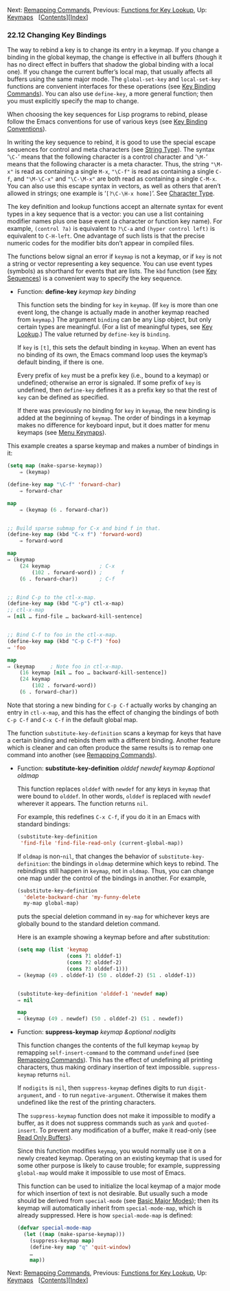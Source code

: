 

Next: [Remapping Commands](Remapping-Commands.html), Previous: [Functions for Key Lookup](Functions-for-Key-Lookup.html), Up: [Keymaps](Keymaps.html)   \[[Contents](index.html#SEC_Contents "Table of contents")]\[[Index](Index.html "Index")]

### 22.12 Changing Key Bindings

The way to rebind a key is to change its entry in a keymap. If you change a binding in the global keymap, the change is effective in all buffers (though it has no direct effect in buffers that shadow the global binding with a local one). If you change the current buffer’s local map, that usually affects all buffers using the same major mode. The `global-set-key` and `local-set-key` functions are convenient interfaces for these operations (see [Key Binding Commands](Key-Binding-Commands.html)). You can also use `define-key`, a more general function; then you must explicitly specify the map to change.

When choosing the key sequences for Lisp programs to rebind, please follow the Emacs conventions for use of various keys (see [Key Binding Conventions](Key-Binding-Conventions.html)).

In writing the key sequence to rebind, it is good to use the special escape sequences for control and meta characters (see [String Type](String-Type.html)). The syntax ‘`\C-`’ means that the following character is a control character and ‘`\M-`’ means that the following character is a meta character. Thus, the string `"\M-x"` is read as containing a single `M-x`, `"\C-f"` is read as containing a single `C-f`, and `"\M-\C-x"` and `"\C-\M-x"` are both read as containing a single `C-M-x`. You can also use this escape syntax in vectors, as well as others that aren’t allowed in strings; one example is ‘`[?\C-\H-x home]`’. See [Character Type](Character-Type.html).

The key definition and lookup functions accept an alternate syntax for event types in a key sequence that is a vector: you can use a list containing modifier names plus one base event (a character or function key name). For example, `(control ?a)` is equivalent to `?\C-a` and `(hyper control left)` is equivalent to `C-H-left`. One advantage of such lists is that the precise numeric codes for the modifier bits don’t appear in compiled files.

The functions below signal an error if `keymap` is not a keymap, or if `key` is not a string or vector representing a key sequence. You can use event types (symbols) as shorthand for events that are lists. The `kbd` function (see [Key Sequences](Key-Sequences.html)) is a convenient way to specify the key sequence.

*   Function: **define-key** *keymap key binding*

    This function sets the binding for `key` in `keymap`. (If `key` is more than one event long, the change is actually made in another keymap reached from `keymap`.) The argument `binding` can be any Lisp object, but only certain types are meaningful. (For a list of meaningful types, see [Key Lookup](Key-Lookup.html).) The value returned by `define-key` is `binding`.

    If `key` is `[t]`, this sets the default binding in `keymap`. When an event has no binding of its own, the Emacs command loop uses the keymap’s default binding, if there is one.

    Every prefix of `key` must be a prefix key (i.e., bound to a keymap) or undefined; otherwise an error is signaled. If some prefix of `key` is undefined, then `define-key` defines it as a prefix key so that the rest of `key` can be defined as specified.

    If there was previously no binding for `key` in `keymap`, the new binding is added at the beginning of `keymap`. The order of bindings in a keymap makes no difference for keyboard input, but it does matter for menu keymaps (see [Menu Keymaps](Menu-Keymaps.html)).

This example creates a sparse keymap and makes a number of bindings in it:

```lisp
(setq map (make-sparse-keymap))
    ⇒ (keymap)
```

```lisp
(define-key map "\C-f" 'forward-char)
    ⇒ forward-char
```

```lisp
map
    ⇒ (keymap (6 . forward-char))
```

```lisp
```

```lisp
;; Build sparse submap for C-x and bind f in that.
(define-key map (kbd "C-x f") 'forward-word)
    ⇒ forward-word
```

```lisp
map
⇒ (keymap
    (24 keymap                ; C-x
        (102 . forward-word)) ;      f
    (6 . forward-char))       ; C-f
```

```lisp
```

```lisp
;; Bind C-p to the ctl-x-map.
(define-key map (kbd "C-p") ctl-x-map)
;; ctl-x-map
⇒ [nil … find-file … backward-kill-sentence]
```

```lisp
```

```lisp
;; Bind C-f to foo in the ctl-x-map.
(define-key map (kbd "C-p C-f") 'foo)
⇒ 'foo
```

```lisp
map
⇒ (keymap     ; Note foo in ctl-x-map.
    (16 keymap [nil … foo … backward-kill-sentence])
    (24 keymap
        (102 . forward-word))
    (6 . forward-char))
```

Note that storing a new binding for `C-p C-f` actually works by changing an entry in `ctl-x-map`, and this has the effect of changing the bindings of both `C-p C-f` and `C-x C-f` in the default global map.

The function `substitute-key-definition` scans a keymap for keys that have a certain binding and rebinds them with a different binding. Another feature which is cleaner and can often produce the same results is to remap one command into another (see [Remapping Commands](Remapping-Commands.html)).

*   Function: **substitute-key-definition** *olddef newdef keymap \&optional oldmap*

    This function replaces `olddef` with `newdef` for any keys in `keymap` that were bound to `olddef`. In other words, `olddef` is replaced with `newdef` wherever it appears. The function returns `nil`.

    For example, this redefines `C-x C-f`, if you do it in an Emacs with standard bindings:

    ```lisp
    (substitute-key-definition
     'find-file 'find-file-read-only (current-global-map))
    ```

    If `oldmap` is non-`nil`, that changes the behavior of `substitute-key-definition`: the bindings in `oldmap` determine which keys to rebind. The rebindings still happen in `keymap`, not in `oldmap`. Thus, you can change one map under the control of the bindings in another. For example,

    ```lisp
    (substitute-key-definition
      'delete-backward-char 'my-funny-delete
      my-map global-map)
    ```

    puts the special deletion command in `my-map` for whichever keys are globally bound to the standard deletion command.

    Here is an example showing a keymap before and after substitution:

    ```lisp
    (setq map (list 'keymap
                    (cons ?1 olddef-1)
                    (cons ?2 olddef-2)
                    (cons ?3 olddef-1)))
    ⇒ (keymap (49 . olddef-1) (50 . olddef-2) (51 . olddef-1))
    ```

    ```lisp
    ```

    ```lisp
    (substitute-key-definition 'olddef-1 'newdef map)
    ⇒ nil
    ```

    ```lisp
    map
    ⇒ (keymap (49 . newdef) (50 . olddef-2) (51 . newdef))
    ```

<!---->

*   Function: **suppress-keymap** *keymap \&optional nodigits*

    This function changes the contents of the full keymap `keymap` by remapping `self-insert-command` to the command `undefined` (see [Remapping Commands](Remapping-Commands.html)). This has the effect of undefining all printing characters, thus making ordinary insertion of text impossible. `suppress-keymap` returns `nil`.

    If `nodigits` is `nil`, then `suppress-keymap` defines digits to run `digit-argument`, and `-` to run `negative-argument`. Otherwise it makes them undefined like the rest of the printing characters.

    The `suppress-keymap` function does not make it impossible to modify a buffer, as it does not suppress commands such as `yank` and `quoted-insert`. To prevent any modification of a buffer, make it read-only (see [Read Only Buffers](Read-Only-Buffers.html)).

    Since this function modifies `keymap`, you would normally use it on a newly created keymap. Operating on an existing keymap that is used for some other purpose is likely to cause trouble; for example, suppressing `global-map` would make it impossible to use most of Emacs.

    This function can be used to initialize the local keymap of a major mode for which insertion of text is not desirable. But usually such a mode should be derived from `special-mode` (see [Basic Major Modes](Basic-Major-Modes.html)); then its keymap will automatically inherit from `special-mode-map`, which is already suppressed. Here is how `special-mode-map` is defined:

    ```lisp
    (defvar special-mode-map
      (let ((map (make-sparse-keymap)))
        (suppress-keymap map)
        (define-key map "q" 'quit-window)
        …
        map))
    ```

Next: [Remapping Commands](Remapping-Commands.html), Previous: [Functions for Key Lookup](Functions-for-Key-Lookup.html), Up: [Keymaps](Keymaps.html)   \[[Contents](index.html#SEC_Contents "Table of contents")]\[[Index](Index.html "Index")]
